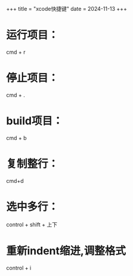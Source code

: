 +++
title = "xcode快捷键"
date = 2024-11-13
+++

# 运行项目：
cmd + r

# 停止项目：
cmd + .

# build项目：
cmd + b

# 复制整行：
cmd+d

# 选中多行：
control + shift + 上下

# 重新indent缩进,调整格式
control + i
